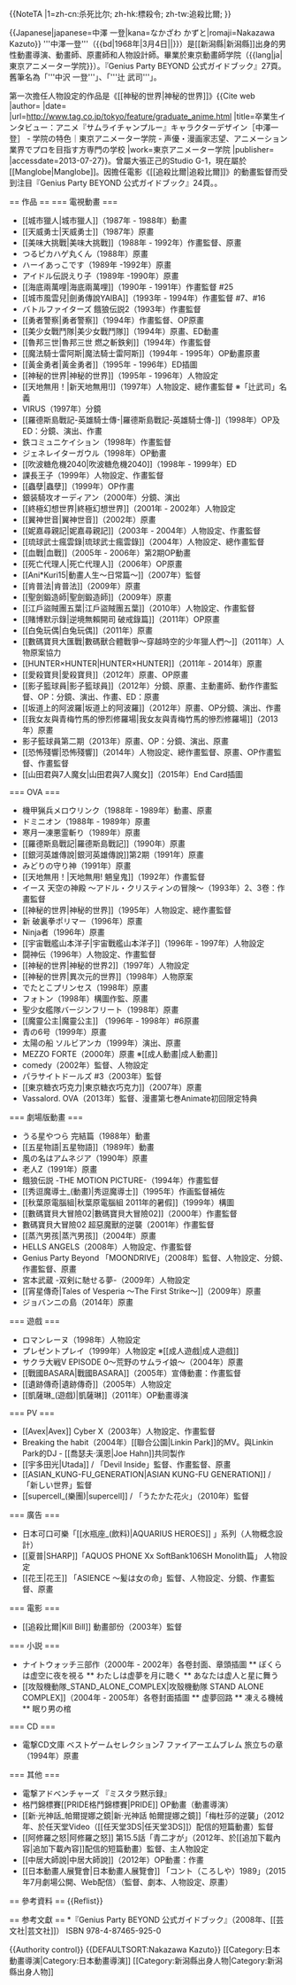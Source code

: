 {{NoteTA
|1=zh-cn:杀死比尔; zh-hk:標殺令; zh-tw:追殺比爾;
}}

{{Japanese|japanese=中澤 一登|kana=なかざわ かずと|romaji=Nakazawa Kazuto}}
'''中澤一登'''（{{bd|1968年|3月4日||}}）是[[新潟縣|新潟縣]]出身的男性動畫導演、動畫師、原畫師和人物設計師。畢業於東京動畫師学院（{{lang|ja|東京アニメーター学院}}）。<ref name="gpb27">『Genius Party BEYOND 公式ガイドブック』27頁。</ref>舊筆名為「'''中沢 一登'''」、「'''辻 武司'''」。

第一次擔任人物設定的作品是《[[神秘的世界|神秘的世界]]》<ref name="東京アニメーター学院">{{Cite web |author= |date= |url=http://www.tag.co.jp/tokyo/feature/graduate_anime.html |title=卒業生インタビュー：アニメ『サムライチャンプルー』キャラクターデザイン［中澤一登］ - 学院の特色｜東京アニメーター学院 - 声優・漫画家志望、アニメーション業界でプロを目指す方専門の学校 |work=東京アニメーター学院 |publisher= |accessdate=2013-07-27}}</ref>。曾屬大張正己的Studio G-1，現在屬於[[Manglobe|Manglobe]]。因擔任電影《[[追殺比爾|追殺比爾]]》的動畫監督而受到注目<ref>『Genius Party BEYOND 公式ガイドブック』24頁。</ref>。

== 作品 ==
=== 電視動畫 ===
* [[城市獵人|城市獵人]]（1987年 - 1988年）動畫
* [[天威勇士|天威勇士]]（1987年）原畫
* [[美味大挑戰|美味大挑戰]]（1988年 - 1992年）作畫監督、原畫
* つるピカハゲ丸くん（1988年）原畫
* ハーイあっこです（1989年 -1992年）原畫
* アイドル伝説えり子（1989年 -1990年）原畫
* [[海底兩萬哩|海底兩萬哩]]（1990年 - 1991年）作畫監督 #25
* [[城市風雲兒|劍勇傳說YAIBA]]（1993年 - 1994年）作畫監督 #7、#16
* バトルファイターズ 餓狼伝説2（1993年）作畫監督
* [[勇者警察|勇者警察]]（1994年）作畫監督、OP原畫
* [[美少女戰鬥隊|美少女戰鬥隊]]（1994年）原畫、ED動畫
* [[魯邦三世|魯邦三世 燃之斬鉄剣]]（1994年）作畫監督
* [[魔法騎士雷阿斯|魔法騎士雷阿斯]]（1994年 - 1995年）OP動畫原畫
* [[黃金勇者|黃金勇者]]（1995年 - 1996年）ED插圖
* [[神秘的世界|神秘的世界]]（1995年 - 1996年）人物設定
* [[天地無用！|新天地無用!]]（1997年）人物設定、總作畫監督 ※「辻武司」名義
* VIRUS（1997年）分鏡
* [[羅德斯島戰記-英雄騎士傳-|羅德斯島戰記-英雄騎士傳-]]（1998年）OP及ED：分鏡、演出、作畫
* 鉄コミュニケイション（1998年）作畫監督
* ジェネレイターガウル（1998年）OP動畫
* [[吹波糖危機2040|吹波糖危機2040]]（1998年 - 1999年）ED
* 課長王子（1999年）人物設定、作畫監督
* [[蟲孽|蟲孽]]（1999年）OP作畫
* 銀装騎攻オーディアン（2000年）分鏡、演出
* [[終極幻想世界|終極幻想世界]]（2001年 - 2002年）人物設定
* [[翼神世音|翼神世音]]（2002年）原畫
* [[妮嘉尋親記|妮嘉尋親記]]（2003年 - 2004年）人物設定、作畫監督
* [[琉球武士瘋雲錄|琉球武士瘋雲錄]]（2004年）人物設定、總作畫監督
* [[血戰|血戰]]（2005年 - 2006年）第2期OP動畫
* [[死亡代理人|死亡代理人]]（2006年）OP原畫
* [[Ani*Kuri15|動畫人生～日常篇～]]（2007年）監督
* [[肯普法|肯普法]]（2009年）原畫
* [[聖劍鍛造師|聖劍鍛造師]]（2009年）原畫
* [[江戶盜賊團五葉|江戶盜賊團五葉]]（2010年）人物設定、作畫監督
* [[賭博默示錄|逆境無賴開司 破戒錄篇]]（2011年）OP原畫
* [[白兔玩偶|白兔玩偶]]（2011年）原畫
* [[數碼寶貝大匯戰|數碼獸合體戰爭～穿越時空的少年獵人們～]]（2011年）人物原案協力
* [[HUNTER×HUNTER|HUNTER×HUNTER]]（2011年 - 2014年）原畫
* [[愛殺寶貝|愛殺寶貝]]（2012年）原畫、OP原畫
* [[影子籃球員|影子籃球員]]（2012年）分鏡、原畫、主動畫師、動作作畫監督、OP：分鏡、演出、作畫、ED：原畫
* [[坂道上的阿波羅|坂道上的阿波羅]]（2012年）原畫、OP分鏡、演出、作畫
* [[我女友與青梅竹馬的慘烈修羅場|我女友與青梅竹馬的慘烈修羅場]]（2013年）原畫
* 影子籃球員第二期（2013年）原畫、OP：分鏡、演出、原畫
* [[恐怖殘響|恐怖殘響]]（2014年）人物設定、總作畫監督、原畫、OP作畫監督、作畫監督
* [[山田君與7人魔女|山田君與7人魔女]]（2015年）End Card插圖

=== OVA ===
* 機甲猟兵メロウリンク（1988年 - 1989年）動畫、原畫
* ドミニオン（1988年 - 1989年）原畫
* 寒月一凍悪霊斬り（1989年）原畫
* [[羅德斯島戰記|羅德斯島戰記]]（1990年）原畫
* [[銀河英雄傳說|銀河英雄傳說]]第2期（1991年）原畫
* みどりの守り神（1991年）原畫
* [[天地無用！|天地無用! 魎皇鬼]]（1992年）作畫監督
* イース 天空の神殿 〜アドル・クリスティンの冒険〜（1993年）2、3卷：作畫監督
* [[神秘的世界|神秘的世界]]（1995年）人物設定、總作畫監督
* 新 破裏拳ポリマー（1996年）原畫
* Ninja者（1996年）原畫
* [[宇宙戰艦山本洋子|宇宙戰艦山本洋子]]（1996年 - 1997年）人物設定
* 闘神伝（1996年）人物設定、作畫監督
* [[神秘的世界|神秘的世界2]]（1997年）人物設定
* [[神秘的世界|異次元的世界]]（1998年）人物原案
* でたとこプリンセス（1998年）原畫
* フォトン（1998年）構圖作監、原畫
* 聖少女艦隊バージンフリート（1998年）原畫
* [[魔靈公主|魔靈公主]] （1996年 - 1998年）#6原畫
* 青の6号（1999年）原畫
* 太陽の船 ソルビアンカ（1999年）演出、原畫
* MEZZO FORTE（2000年）原畫 ※[[成人動畫|成人動畫]]
* comedy（2002年）監督、人物設定
* パラサイトドールズ #3（2003年）監督
* [[東京糖衣巧克力|東京糖衣巧克力]]（2007年）原畫
* Vassalord. OVA（2013年）監督、漫畫第七巻Animate初回限定特典

=== 劇場版動畫 ===
* うる星やつら 完結篇（1988年）動畫
* [[五星物語|五星物語]]（1989年）動畫
* 風の名はアムネジア（1990年）原畫
* 老人Z（1991年）原畫
* 餓狼伝説 -THE MOTION PICTURE-（1994年）作畫監督
* [[秀逗魔導士_(動畫)|秀逗魔導士]]（1995年）作画監督補佐
* [[秋葉原電腦組|秋葉原電腦組 2011年的暑假]]（1999年）構圖
* [[數碼寶貝大冒險02|數碼寶貝大冒險02]]（2000年）作畫監督
* 數碼寶貝大冒險02 超惡魔獸的逆襲（2001年）作畫監督
* [[蒸汽男孩|蒸汽男孩]]（2004年）原畫
* HELLS ANGELS（2008年）人物設定、作畫監督
* Genius Party Beyond 「MOONDRIVE」（2008年）監督、人物設定、分鏡、作畫監督、原畫
* 宮本武蔵 -双剣に馳せる夢-（2009年）人物設定
* [[宵星傳奇|Tales of Vesperia 〜The First Strike〜]]（2009年）原畫
* ジョバンニの島（2014年）原畫

=== 遊戲 ===
* ロマンレーヌ（1998年）人物設定
* プレゼントプレイ（1999年）人物設定 ※[[成人遊戲|成人遊戲]]
* サクラ大戦V EPISODE 0〜荒野のサムライ娘〜（2004年）原畫
* [[戰國BASARA|戰國BASARA]]（2005年）宣傳動畫：作畫監督
* [[遺跡傳奇|遺跡傳奇]]（2005年）人物設定
* [[凱薩琳_(遊戲)|凱薩琳]]（2011年）OP動畫導演

=== PV ===
* [[Avex|Avex]] Cyber X（2003年）人物設定、作畫監督
* Breaking the habit（2004年）[[聯合公園|Linkin Park]]的MV。與Linkin Park的DJ - [[喬瑟夫·漢恩|Joe Hahn]]共同製作
* [[宇多田光|Utada]] / 「Devil Inside」監督、作畫監督、原畫
* [[ASIAN_KUNG-FU_GENERATION|ASIAN KUNG-FU GENERATION]] / 「新しい世界」監督
* [[supercell_(樂團)|supercell]] / 「うたかた花火」（2010年）監督

=== 廣告 ===
* 日本可口可樂「[[水瓶座_(飲料)|AQUARIUS HEROES]] 」系列（人物概念設計）
* [[夏普|SHARP]]「AQUOS PHONE Xx SoftBank106SH Monolith篇」 人物設定
* [[花王|花王]] 「ASIENCE ～髪は女の命」監督、人物設定、分鏡、作畫監督、原畫

=== 電影 ===
* [[追殺比爾|Kill Bill]] 動畫部份（2003年）監督

=== 小説 ===
* ナイトウォッチ三部作（2000年 - 2002年）各卷封面、章頭插圖
** ぼくらは虚空に夜を視る
** わたしは虚夢を月に聴く
** あなたは虚人と星に舞う
* [[攻殼機動隊_STAND_ALONE_COMPLEX|攻殼機動隊 STAND ALONE COMPLEX]]（2004年 - 2005年）各卷封面插圖
** 虚夢回路
** 凍える機械
** 眠り男の棺

=== CD ===
* 電撃CD文庫 ベストゲームセレクション7 ファイアーエムブレム 旅立ちの章（1994年）原畫

=== 其他 ===
* 電撃アドベンチャーズ 『ミスタラ黙示録』
* 格鬥錦標賽[[PRIDE格鬥錦標賽|PRIDE]] OP動畫（動畫導演）
* [[新·光神話_帕爾提娜之鏡|新·光神話 帕爾提娜之鏡]]「梅杜莎的逆襲」（2012年、於任天堂Video（[[任天堂3DS|任天堂3DS]]）配信的短篇動畫）監督
* [[阿修羅之怒|阿修羅之怒]] 第15.5話「青二才が」（2012年、於[[追加下載內容|追加下載內容]]配信的短篇動畫）監督、主人物設定
* [[中居大師說|中居大師說]]（2012年）OP動畫：作畫
* [[日本動畫人展覽會|日本動畫人展覽會]] 「コント（ころしや）1989」（2015年7月劇場公開、Web配信）（監督、劇本、人物設定、原畫）

== 參考資料 ==
{{Reflist}}

== 参考文獻 ==
*『Genius Party BEYOND 公式ガイドブック』（2008年、[[芸文社|芸文社]]） ISBN 978-4-87465-925-0

{{Authority control}}
{{DEFAULTSORT:Nakazawa Kazuto}}
[[Category:日本動畫導演|Category:日本動畫導演]]
[[Category:新潟縣出身人物|Category:新潟縣出身人物]]